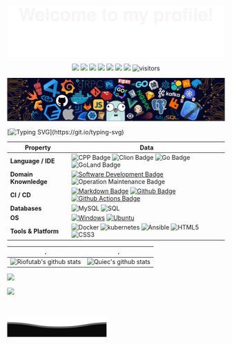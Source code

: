 ![](assets/Bottom_up.svg)

<!--   my-icons -->
<p align="center">
    <a href="https://github.com/riofutab/riofutab"><img src="https://img.shields.io/badge/status-updating-brightgreen.svg"></a>
    <a href="https://en.cppreference.com/w/cpp/20"><img src="https://img.shields.io/badge/C++-20-blue"></a>
    <a href="https://go.dev/"><img src="https://img.shields.io/badge/Golang-1.18-blue"></a>
    <a href="https://github.com/python/cpython"><img src="https://img.shields.io/badge/Python-3.10-FF1493.svg"></a>
    <a href="https://github.com/riofutab/riofutab/graphs/contributors"><img src="https://img.shields.io/github/contributors/riofutab/riofutab?color=blue"></a>
    <a href="https://github.com/riofutab/riofutab/stargazers"><img src="https://img.shields.io/github/stars/riofutab/riofutab.svg?logo=github"></a>
    <a href="https://github.com/riofutab/riofutab/network/members"><img src="https://img.shields.io/github/forks/riofutab/riofutab.svg?color=blue&logo=github"></a>
    <img src="https://visitor-badge.laobi.icu/badge?page_id=riofutab.riofutab" alt="visitors"/>   
</p>


![](./assets/header_.png)

<!--   my-ticker -->    
[![Typing SVG](https://readme-typing-svg.herokuapp.com/?color=%2336BCF7&center=true&vCenter=true&width=600&lines=Hi+there+%F0%9F%91%8B,+I+am+Carlo;+Welcome+to+My+Profile!;Over+3+years+of+programming+experience;Always+learning+new+things+;CPP+Go+Python+;)](https://git.io/typing-svg)


| Property                                        | Data                                                                                                                                                                                                                                                                                                                                                                                                                                                                                                                                                                                                                                                                                                                                                                                                                                                                                                                                                                                                                                                                                                                                                                                                                                                                                                                                                                                                                                                                                                                                                                                                                                                                                                                                                                                                            |
|-------------------------------------------------|-----------------------------------------------------------------------------------------------------------------------------------------------------------------------------------------------------------------------------------------------------------------------------------------------------------------------------------------------------------------------------------------------------------------------------------------------------------------------------------------------------------------------------------------------------------------------------------------------------------------------------------------------------------------------------------------------------------------------------------------------------------------------------------------------------------------------------------------------------------------------------------------------------------------------------------------------------------------------------------------------------------------------------------------------------------------------------------------------------------------------------------------------------------------------------------------------------------------------------------------------------------------------------------------------------------------------------------------------------------------------------------------------------------------------------------------------------------------------------------------------------------------------------------------------------------------------------------------------------------------------------------------------------------------------------------------------------------------------------------------------------------------------------------------------------------------|
| **Language / IDE**                              | ![CPP Badge](https://img.shields.io/badge/-C++-3776AB?style=flat&logo=cplusplus&logoColor=white) ![Clion Badge](https://img.shields.io/badge/-CLion-3776AB?style=flat&logo=CLion&logoColor=white) ![Go Badge](https://img.shields.io/badge/-Golang-3776AB?style=flat&logo=Go&logoColor=white)   ![GoLand Badge](https://img.shields.io/badge/-GoLand-3776AB?style=flat&logo=GoLand&logoColor=white)                                                                                                                                                                                                                                                                                                                                                                                                                                                                                                                                                                                                                                                                                                                                                                                                                                                                                                                                                                                                                                                                                                                                                                                                                                                                                                                                                                                                                                                                                             |
| **Domain Knownledge**                           | [![Software Development Badge](https://img.shields.io/badge/-Software%20Development-FF6600?style=flat&logoColor=white)](https://github.com/search?q=user%3Ariofutab&type=Repositories)  ![Operation Maintenance Badge](https://img.shields.io/badge/-Operation%20Maintenance-FF6600?style=flat&logoColor=white)                                                                                                                                                                                                                                                                                                                                                                                                                                                                                                                                                                                                                                                                                                                                                                                                                                                                                                                                                                                                                                                                                |
| **CI / CD**                                     | [![Markdown Badge](https://img.shields.io/badge/-Markdown-2088FF?style=flat&logo=Markdown&logoColor=white)](https://github.com/riofutab/riofutab) [![Github Badge](https://img.shields.io/badge/-Github%20-2088FF?style=flat&logo=Github&logoColor=white)](https://github.com/riofutab/riofutab) [![Github Actions Badge](https://img.shields.io/badge/-Git%20-2088FF?style=flat&logo=Git&logoColor=white)](https://github.com/riofutab/riofutab)                                                                                                                                                                                                                                                                                                                                                                                                                                                                                                                                                                                                                                                                                                                                                                                                                                                                                                                                                                                                                                                                                                                                                                                                                                                                                                                                                                                       |
| **Databases**                                   | <img alt="MySQL" src="https://camo.githubusercontent.com/e863bc79abf7a53150665ce9eb1a93f4fb6183af46bc3fb345ee5562736eb23c/68747470733a2f2f696d672e736869656c64732e696f2f62616467652f4d7953514c2d2532333030662e7376673f6c6f676f3d6d7973716c266c6f676f436f6c6f723d7768697465" data-canonical-src="https://img.shields.io/badge/MySQL-%2300f.svg?logo=mysql&amp;logoColor=white" style="max-width: 100%;"> <img src="https://camo.githubusercontent.com/c44ec7dbcddd4dea22204197ce11e45bea3ef03ff97e45294bf66ea793527706/68747470733a2f2f696d672e736869656c64732e696f2f62616467652f2d53514c2d626c61636b3f7374796c653d666c61742d737175617265266c6f676f3d706f737467726573716c266c6f676f436f6c6f723d626c7565" alt="SQL" data-canonical-src="https://img.shields.io/badge/-SQL-black?style=flat-square&amp;logo=postgresql&amp;logoColor=blue" style="max-width: 100%;">                |
| **OS**                                          | <a target="_blank" rel="noopener noreferrer" href="https://camo.githubusercontent.com/b44114213a5a462903bd69611bb6846f1dc41fe6f3230bd37c67c3d4eb65f08c/68747470733a2f2f696d672e736869656c64732e696f2f62616467652f2d57696e646f77732d626c61636b3f7374796c653d666c61742d737175617265266c6f676f3d77696e646f7773266c6f676f436f6c6f723d626c7565"><img src="https://camo.githubusercontent.com/b44114213a5a462903bd69611bb6846f1dc41fe6f3230bd37c67c3d4eb65f08c/68747470733a2f2f696d672e736869656c64732e696f2f62616467652f2d57696e646f77732d626c61636b3f7374796c653d666c61742d737175617265266c6f676f3d77696e646f7773266c6f676f436f6c6f723d626c7565" alt="Windows" data-canonical-src="https://img.shields.io/badge/-Windows-black?style=flat-square&amp;logo=windows&amp;logoColor=blue" style="max-width: 100%;"></a> <a target="_blank" rel="noopener noreferrer" href="https://camo.githubusercontent.com/9c4bc049e33f41f122342a1714ccf872c34098a9f2c593c33c2322cf0129fa04/68747470733a2f2f696d672e736869656c64732e696f2f62616467652f2d5562756e74752d626c61636b3f7374796c653d666c61742d737175617265266c6f676f3d7562756e7475"><img src="https://camo.githubusercontent.com/9c4bc049e33f41f122342a1714ccf872c34098a9f2c593c33c2322cf0129fa04/68747470733a2f2f696d672e736869656c64732e696f2f62616467652f2d5562756e74752d626c61636b3f7374796c653d666c61742d737175617265266c6f676f3d7562756e7475" alt="Ubuntu" data-canonical-src="https://img.shields.io/badge/-Ubuntu-black?style=flat-square&amp;logo=ubuntu" style="max-width: 100%;"></a> 
| **Tools & Platform**                            | ![Docker](https://img.shields.io/badge/Docker-2496ED?style=for-the-badge&logo=docker&color=525252) ![kubernetes](https://img.shields.io/badge/Kubernetes-27338e?style=for-the-badge&logo=Kubernetes&logoColor=white) ![Ansible](https://img.shields.io/badge/Ansible-EE0000?style=for-the-badge&logo=Ansible&logoColor=white) ![HTML5](https://img.shields.io/badge/HTML5-E34F26?style=for-the-badge&logo=html5&logoColor=white) ![CSS3](https://img.shields.io/badge/CSS3-1572B6?style=for-the-badge&logo=css3&logoColor=white)                                                                                                                                                                                                                                                                                                                                                                                                                                                                                                                                                                                                                                                                                                                                                                                                                                                                                                                                                                                                                                                                                                                                                                                                                                                                                                                                                                                           |




| .                                                                                                                                       | .                                                                                                                         |
|-----------------------------------------------------------------------------------------------------------------------------------------|---------------------------------------------------------------------------------------------------------------------------|
| ![Riofutab's github stats](https://github-readme-stats.vercel.app/api?username=riofutab&show_icons=true&theme=radical&include_all_commits=true) | ![Quiec's github stats](https://github-readme-stats.vercel.app/api/top-langs/?username=riofutab&theme=radical&layout=compact) |

<img src="https://github-readme-streak-stats.herokuapp.com/?user=riofutab"></img>

<!--
## Star History

[![Star History Chart](https://api.star-history.com/svg?repos=riofutab/riofutab&type=Date)](https://star-history.com/#riofutab/riofutab&Date)


-->

![](https://moe-counter.glitch.me/get/@riofutab.github.readme)

<br>

![](assets/Bottom_down.svg)
